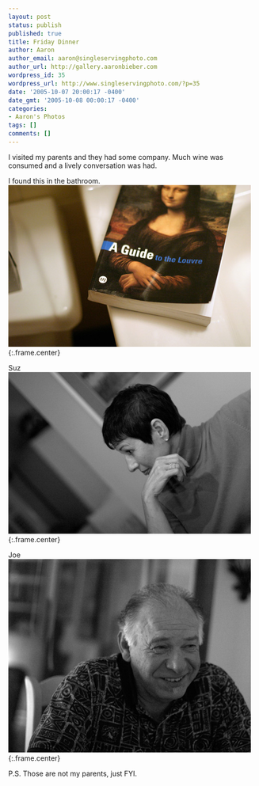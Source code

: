 ```yaml
---
layout: post
status: publish
published: true
title: Friday Dinner
author: Aaron
author_email: aaron@singleservingphoto.com
author_url: http://gallery.aaronbieber.com
wordpress_id: 35
wordpress_url: http://www.singleservingphoto.com/?p=35
date: '2005-10-07 20:00:17 -0400'
date_gmt: '2005-10-08 00:00:17 -0400'
categories:
- Aaron's Photos
tags: []
comments: []
---
```

I visited my parents and they had some company. Much wine was consumed
and a lively conversation was had.

I found this in the bathroom.\
 ![](/ssp/07oct05-01.jpg){:.frame.center}

Suz\
 ![](/ssp/07oct05-02.jpg){:.frame.center}

Joe\
 ![](/ssp/07oct05-03.jpg){:.frame.center}

P.S. Those are not my parents, just FYI.
